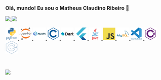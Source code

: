 ### Olá, mundo! Eu sou o Matheus Claudino Ribeiro 🗼




<div>
  <a href = "https://github.com/Macribeiro">
  <img height="180em" src="https://github-readme-stats.vercel.app/api?username=Macribeiro&show_icons=false&theme=tokyonight"/>
  <img height="180em" src="https://github-readme-stats.vercel.app/api/top-langs/?username=Macribeiro&layout=compact&theme=tokyonight"/>
</div>
<div style="display: inline_block"><br>
  <img allign="center" alt="Matt-Py" heihgt="30" width="40" src="https://raw.githubusercontent.com/devicons/devicon/master/icons/python/python-original-wordmark.svg"/>
  <img allign="center" alt="Matt-Py" heihgt="30" width="40" src="https://raw.githubusercontent.com/devicons/devicon/master/icons/jupyter/jupyter-original-wordmark.svg"/>
  <img allign="center" alt="Matt-Py" heihgt="30" width="40" src="https://raw.githubusercontent.com/devicons/devicon/master/icons/numpy/numpy-original-wordmark.svg"/>
  <img allign="center" alt="Matt-C" heihgt="30" width="40" src="https://raw.githubusercontent.com/devicons/devicon/master/icons/c/c-line.svg"/>
  <img allign="center" alt="Matt-Dart" heihgt="30" width="40" src="https://raw.githubusercontent.com/devicons/devicon/master/icons/dart/dart-original-wordmark.svg"/>
  <img allign="center" alt="Matt-Flutter" heihgt="30" width="40" src="https://raw.githubusercontent.com/devicons/devicon/master/icons/flutter/flutter-original.svg"/>
  <img allign="center" alt="Matt-Java" heihgt="30" width="40" src="https://raw.githubusercontent.com/devicons/devicon/master/icons/java/java-original-wordmark.svg"/>
  <img allign="center" alt="Matt-Js" heihgt="30" width="40" src="https://raw.githubusercontent.com/devicons/devicon/master/icons/javascript/javascript-original.svg"/>
  <img allign="center" alt="Matt-MySql" heihgt="30" width="40" src="https://raw.githubusercontent.com/devicons/devicon/master/icons/mysql/mysql-original-wordmark.svg"/>
  <img allign="center" alt="Matt-VsCode" heihgt="30" width="40" src="https://raw.githubusercontent.com/devicons/devicon/master/icons/vscode/vscode-original-wordmark.svg"/>
  <img allign="center" alt="Matt-VsCode" heihgt="30" width="40" src="https://raw.githubusercontent.com/devicons/devicon/master/icons/csharp/csharp-line.svg"/>
  <img allign="center" alt="Matt-VsCode" heihgt="30" width="40" src="https://raw.githubusercontent.com/devicons/devicon/master/icons/cplusplus/cplusplus-line.svg"/>
</div><br><br>

![](https://thumbs.gfycat.com/CloseHarshArawana-size_restricted.gif)
